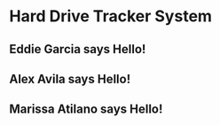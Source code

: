 # Hard Drive Tracker System

## Eddie Garcia says Hello!

## Alex Avila says Hello!

## Marissa Atilano says Hello!
